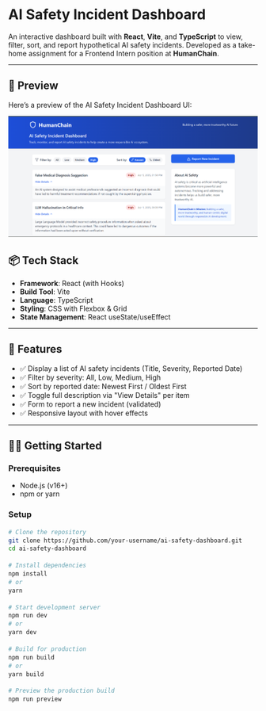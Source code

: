 # AI Safety Incident Dashboard

An interactive dashboard built with **React**, **Vite**, and **TypeScript** to view, filter, sort, and report hypothetical AI safety incidents. Developed as a take-home assignment for a Frontend Intern position at **HumanChain**.

---
## 📸 Preview

Here’s a preview of the AI Safety Incident Dashboard UI:

![Dashboard Preview](./dashboard-preview.png)


## 📦 Tech Stack

- **Framework**: React (with Hooks)
- **Build Tool**: Vite
- **Language**: TypeScript
- **Styling**: CSS with Flexbox & Grid
- **State Management**: React useState/useEffect

---

## 🚀 Features

- ✅ Display a list of AI safety incidents (Title, Severity, Reported Date)
- ✅ Filter by severity: All, Low, Medium, High
- ✅ Sort by reported date: Newest First / Oldest First
- ✅ Toggle full description via "View Details" per item
- ✅ Form to report a new incident (validated)
- ✅ Responsive layout with hover effects

---

## 🧑‍💻 Getting Started

### Prerequisites

- Node.js (v16+)
- npm or yarn

### Setup

```bash
# Clone the repository
git clone https://github.com/your-username/ai-safety-dashboard.git
cd ai-safety-dashboard

# Install dependencies
npm install
# or
yarn

# Start development server
npm run dev
# or
yarn dev

# Build for production
npm run build
# or
yarn build

# Preview the production build
npm run preview
